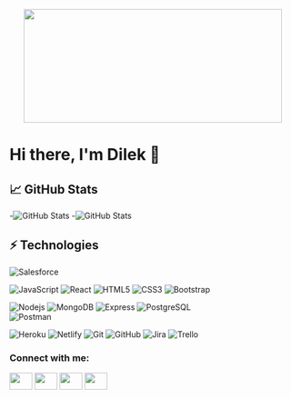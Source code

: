 
<p align="center"><img width="95%" height="200px" src="https://prod-discovery.edx-cdn.org/media/programs/card_images/2f377daa-30b3-487f-941c-18503633a4a1-12209ba765df.jpg" /></p>

# Hi there, I'm Dilek 👋

<!--
**Dilekcn/Dilekcn** is a ✨ _special_ ✨ repository because its `README.md` (this file) appears on your GitHub profile.

Here are some ideas to get you started:

- 🔭 I’m currently working on ...
- 🌱 I’m currently learning ...
- 👯 I’m looking to collaborate on ...
- 🤔 I’m looking for help with ...
- 💬 Ask me about ...
- 📫 How to reach me: ...
- 😄 Pronouns: ...
- ⚡ Fun fact: ...
-->

## &#x1f4c8; GitHub Stats
-![GitHub Stats](https://github-readme-stats.vercel.app/api?username=Dilekcn&show_icons=true&theme=gruvbox)
-![GitHub Stats](https://github-readme-stats.vercel.app/api/top-langs/?username=Dilekcn&show_icons=true&theme=gruvbox)



## ⚡ Technologies
![Salesforce](https://img.shields.io/badge/-Salesforce-black?style=for-the-badge&logo=salesforce)

![JavaScript](https://img.shields.io/badge/-JavaScript-black?style=for-the-badge&logo=javascript)
![React](https://img.shields.io/badge/-React-black?style=for-the-badge&logo=react)
![HTML5](https://img.shields.io/badge/-HTML5-E34F26?style=for-the-badge&logo=html5&logoColor=white)
![CSS3](https://img.shields.io/badge/-CSS3-1572B6?style=for-the-badge&logo=css3)
![Bootstrap](https://img.shields.io/badge/-Bootstrap-563D7C?style=for-the-badge&logo=bootstrap)

![Nodejs](https://img.shields.io/badge/-Nodejs-black?style=for-the-badge&logo=Node.js)
![MongoDB](https://img.shields.io/badge/-MongoDB-black?style=for-the-badge&logo=mongodb)
![Express](https://img.shields.io/badge/-Expressjs-black?style=for-the-badge&logo=express)
![PostgreSQL](https://img.shields.io/badge/-PostgreSQL-black?style=for-the-badge&logo=PostgreSQL)  
![Postman](https://img.shields.io/badge/-Postman-black?style=for-the-badge&logo=postman)


![Heroku](https://img.shields.io/badge/-Heroku-430098?style=for-the-badge&logo=heroku)
![Netlify](https://img.shields.io/badge/-Netlify-430098?style=for-the-badge&logo=netlify)
![Git](https://img.shields.io/badge/-Git-black?style=for-the-badge&logo=git)
![GitHub](https://img.shields.io/badge/-GitHub-181717?style=for-the-badge&logo=github)
![Jira](https://img.shields.io/badge/-jira-black?style=for-the-badge&logo=jira)
![Trello](https://img.shields.io/badge/-Trello-black?style=for-the-badge&logo=trello)





<h3 align="left">Connect with me:</h3>
<p align="left">
<a href="your link" target="blank"><img align="center" src="https://cdn.jsdelivr.net/npm/simple-icons@3.0.1/icons/twitter.svg" alt="" height="30" width="40" /></a>
<a href="your link" target="blank"><img align="center" src="https://cdn.jsdelivr.net/npm/simple-icons@3.0.1/icons/linkedin.svg" alt="" height="30" width="40" /></a>
<a href="your link" target="blank"><img align="center" src="https://cdn.jsdelivr.net/npm/simple-icons@3.0.1/icons/instagram.svg" alt="" height="30" width="40" /></a>
<a href="your link" target="blank"><img align="center" src="https://cdn.jsdelivr.net/npm/simple-icons@3.0.1/icons/youtube.svg" alt="" height="30" width="40" /></a>
</p>






  
